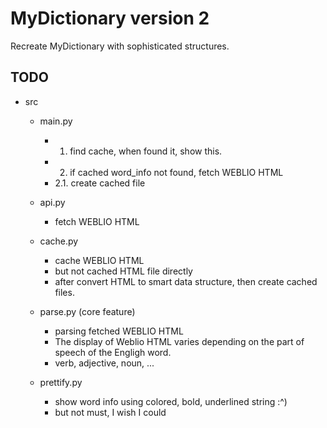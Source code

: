 # MyDictionary version 2

Recreate MyDictionary with sophisticated structures.


## TODO

- src
  - main.py
    - 1. find cache, when found it, show this.
    - 2. if cached word_info not found, fetch WEBLIO HTML
    - 2.1. create cached file 

  - api.py
    - fetch WEBLIO HTML 

  - cache.py
    - cache WEBLIO HTML
    - but not cached HTML file directly
    - after convert HTML to smart data structure, then create cached files.
    
  - parse.py (core feature)
    - parsing fetched WEBLIO HTML
    - The display of Weblio HTML varies depending on the part of speech of the Engligh word.
    - verb, adjective, noun, ...

  - prettify.py
    - show word info using colored, bold, underlined string :^)
    - but not must, I wish I could

